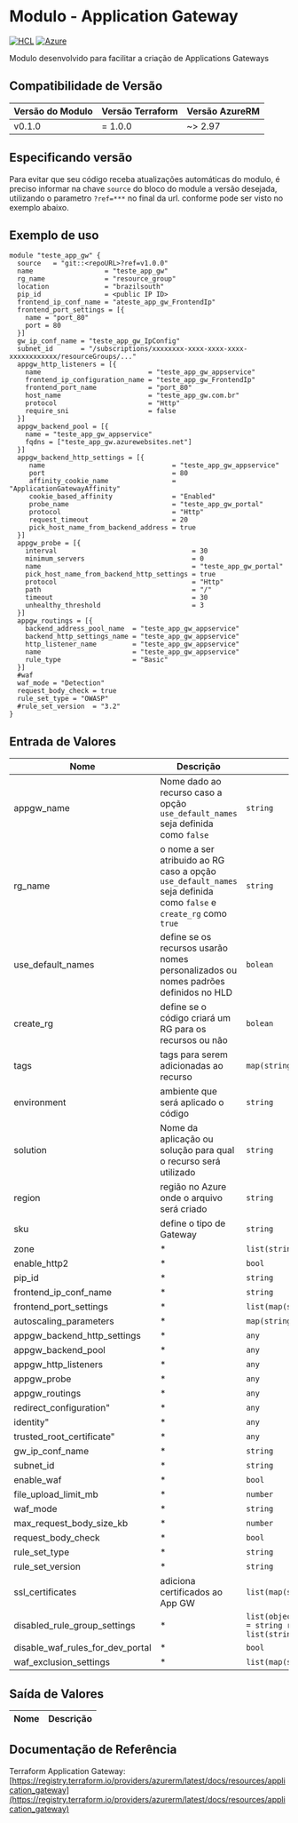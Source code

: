 
# Modulo - Application Gateway
[![HCL](https://img.shields.io/badge/language-HCL-blueviolet)](https://www.terraform.io/)
[![Azure](https://img.shields.io/badge/provider-Azure-blue)](https://registry.terraform.io/providers/hashicorp/azurerm/latest)

Modulo desenvolvido para facilitar a criação de Applications Gateways

## Compatibilidade de Versão

| Versão do Modulo | Versão Terraform | Versão AzureRM |
|----------------|-------------------| --------------- |
| v0.1.0       | = 1.0.0 | ~> 2.97         |

## Especificando versão

Para evitar que seu código receba atualizações automáticas do modulo, é preciso informar na chave `source` do bloco do module a versão desejada, utilizando o parametro `?ref=***` no final da url. conforme pode ser visto no exemplo abaixo.

## Exemplo de uso


```hcl
module "teste_app_gw" {
  source   = "git::<repoURL>?ref=v1.0.0"
  name                  = "teste_app_gw"
  rg_name               = "resource_group"
  location              = "brazilsouth"
  pip_id                = <public IP ID>
  frontend_ip_conf_name = "ateste_app_gw_FrontendIp"
  frontend_port_settings = [{
    name = "port_80"
    port = 80
  }]
  gw_ip_conf_name = "teste_app_gw_IpConfig"
  subnet_id       = "/subscriptions/xxxxxxxx-xxxx-xxxx-xxxx-xxxxxxxxxxxx/resourceGroups/..."
  appgw_http_listeners = [{
    name                           = "teste_app_gw_appservice"
    frontend_ip_configuration_name = "teste_app_gw_FrontendIp"
    frontend_port_name             = "port_80"
    host_name                      = "teste_app_gw.com.br"
    protocol                       = "Http"
    require_sni                    = false
  }]
  appgw_backend_pool = [{
    name = "teste_app_gw_appservice"
    fqdns = ["teste_app_gw.azurewebsites.net"]
  }]
  appgw_backend_http_settings = [{
     name                                = "teste_app_gw_appservice"
     port                                = 80
     affinity_cookie_name                = "ApplicationGatewayAffinity"
     cookie_based_affinity               = "Enabled"
     probe_name                          = "teste_app_gw_portal"
     protocol                            = "Http"
     request_timeout                     = 20
     pick_host_name_from_backend_address = true
  }]
  appgw_probe = [{
    interval                                  = 30
    minimum_servers                           = 0
    name                                      = "teste_app_gw_portal"
    pick_host_name_from_backend_http_settings = true
    protocol                                  = "Http"
    path                                      = "/"
    timeout                                   = 30
    unhealthy_threshold                       = 3
  }]
  appgw_routings = [{
    backend_address_pool_name  = "teste_app_gw_appservice"
    backend_http_settings_name = "teste_app_gw_appservice"
    http_listener_name         = "teste_app_gw_appservice"
    name                       = "teste_app_gw_appservice"
    rule_type                  = "Basic"
  }]
  #waf
  waf_mode = "Detection"
  request_body_check = true
  rule_set_type = "OWASP"
  #rule_set_version  = "3.2"
}
```

## Entrada de Valores

| Nome | Descrição | Tipo | Padrão | Requerido |
|------|-------------|------|---------|:--------:|
| appgw_name | Nome dado ao recurso caso a opção `use_default_names` seja definida como `false` | `string` | n/a | Não |
| rg_name | o nome a ser atribuido ao RG caso a opção `use_default_names` seja definida como `false` e `create_rg` como `true` | `string` | n/a | Não |
| use_default_names | define se os recursos usarão nomes personalizados ou nomes padrões definidos no HLD | `bolean` | `true` | Não |
| create_rg | define se o código criará um RG para os recursos ou não | `bolean` | `true` | Não |
| tags | tags para serem adicionadas ao recurso | `map(string)` | `{}` | Não |
| environment | ambiente que será aplicado o código | `string` | n/a | Sim |
| solution | Nome da aplicação ou solução para qual o recurso será utilizado | `string` | n/a | Sim |
| region | região no Azure onde o arquivo será criado | `string` | `brazilsouth` | Não |
| sku | define o tipo de Gateway  | `string` | WAF_v2 | Não |
| zone | * | `list(string)` | ["1","2","3"] | Não |
| enable_http2 | * | `bool` | true | Não |
| pip_id | * | `string` | n/a | Sim |
| frontend_ip_conf_name | * | `string` | n/a | Sim |
| frontend_port_settings | * | `list(map(string))` | n/a | Sim |
| autoscaling_parameters | * | `map(string)` | null | Não |
| appgw_backend_http_settings | * | `any` | n/a | Sim |
| appgw_backend_pool | * | `any` | n/a | Sim |
| appgw_http_listeners | * | `any` | n/a | Sim |
| appgw_probe | * | `any` | n/a | Sim |
| appgw_routings | * | `any` | n/a | Sim |
| redirect_configuration" | * | `any` | Sim
| identity" | * | `any` | Sim
| trusted_root_certificate" | * | `any` | Sim
| gw_ip_conf_name | * | `string` | n/a | Sim |
| subnet_id | * | `string` | n/a | Sim |
| enable_waf | * | `bool` | true | Não |
| file_upload_limit_mb | * | `number` | 100 | Não |
| waf_mode | * | `string` | Prevention | Não |
| max_request_body_size_kb | * | `number` | 128 | Não |
| request_body_check | * | `bool` | true | Não |
| rule_set_type | * | `string` | OWASP | Não |
| rule_set_version | * | `string` | 3.0 | Sim |
| ssl_certificates | adiciona certificados ao App GW | `list(map(string))` | [] | Não
| disabled_rule_group_settings | * | `list(object({rule_group_name = string rules = list(string)}))` | n/a | Sim |
| disable_waf_rules_for_dev_portal | * | `bool` | false | Não |
| waf_exclusion_settings | * | `list(map(string))` | [] | Não |

## Saída de Valores

| Nome | Descrição |
|------|-------------|


## Documentação de Referência

Terraform Application Gateway: [https://registry.terraform.io/providers/azurerm/latest/docs/resources/application_gateway](https://registry.terraform.io/providers/azurerm/latest/docs/resources/application_gateway)
